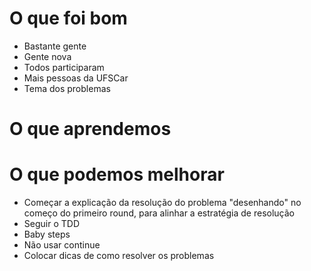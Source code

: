 # O que foi bom
* Bastante gente
* Gente nova
* Todos participaram
* Mais pessoas da UFSCar
* Tema dos problemas

# O que aprendemos


# O que podemos melhorar
* Começar a explicação da resolução do problema "desenhando" no começo do primeiro round, para alinhar a estratégia de resolução
* Seguir o TDD
* Baby steps
* Não usar continue
* Colocar dicas de como resolver os problemas
